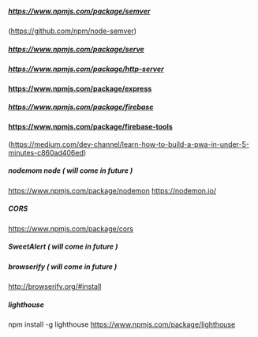 ##### https://www.npmjs.com/package/semver
(https://github.com/npm/node-semver)

##### https://www.npmjs.com/package/serve

##### https://www.npmjs.com/package/http-server

#### https://www.npmjs.com/package/express

##### https://www.npmjs.com/package/firebase

#### https://www.npmjs.com/package/firebase-tools
(https://medium.com/dev-channel/learn-how-to-build-a-pwa-in-under-5-minutes-c860ad406ed)

##### nodemom node ( will come in future )
https://www.npmjs.com/package/nodemon
https://nodemon.io/

##### CORS 
https://www.npmjs.com/package/cors

##### SweetAlert ( will come in future )

##### browserify ( will come in future )
http://browserify.org/#install

##### lighthouse
npm install -g lighthouse
https://www.npmjs.com/package/lighthouse

#####

#####

#####
